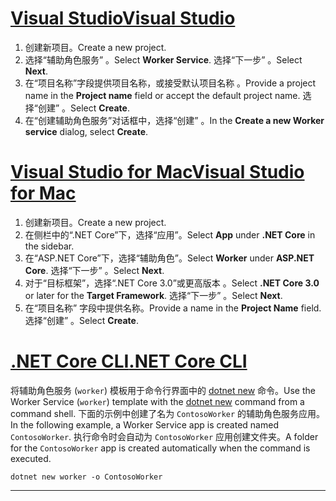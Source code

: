 # <a name="visual-studio"></a>[<span data-ttu-id="d4726-101">Visual Studio</span><span class="sxs-lookup"><span data-stu-id="d4726-101">Visual Studio</span></span>](#tab/visual-studio)

1. <span data-ttu-id="d4726-102">创建新项目。</span><span class="sxs-lookup"><span data-stu-id="d4726-102">Create a new project.</span></span>
1. <span data-ttu-id="d4726-103">选择“辅助角色服务”  。</span><span class="sxs-lookup"><span data-stu-id="d4726-103">Select **Worker Service**.</span></span> <span data-ttu-id="d4726-104">选择“下一步”  。</span><span class="sxs-lookup"><span data-stu-id="d4726-104">Select **Next**.</span></span>
1. <span data-ttu-id="d4726-105">在“项目名称”字段提供项目名称，或接受默认项目名称  。</span><span class="sxs-lookup"><span data-stu-id="d4726-105">Provide a project name in the **Project name** field or accept the default project name.</span></span> <span data-ttu-id="d4726-106">选择“创建”  。</span><span class="sxs-lookup"><span data-stu-id="d4726-106">Select **Create**.</span></span>
1. <span data-ttu-id="d4726-107">在“创建辅助角色服务”对话框中，选择“创建”   。</span><span class="sxs-lookup"><span data-stu-id="d4726-107">In the **Create a new Worker service** dialog, select **Create**.</span></span>

# <a name="visual-studio-for-mac"></a>[<span data-ttu-id="d4726-108">Visual Studio for Mac</span><span class="sxs-lookup"><span data-stu-id="d4726-108">Visual Studio for Mac</span></span>](#tab/visual-studio-mac)

1. <span data-ttu-id="d4726-109">创建新项目。</span><span class="sxs-lookup"><span data-stu-id="d4726-109">Create a new project.</span></span>
1. <span data-ttu-id="d4726-110">在侧栏中的“.NET Core”下，选择“应用”。</span><span class="sxs-lookup"><span data-stu-id="d4726-110">Select **App** under **.NET Core** in the sidebar.</span></span>
1. <span data-ttu-id="d4726-111">在“ASP.NET Core”下，选择“辅助角色”。</span><span class="sxs-lookup"><span data-stu-id="d4726-111">Select **Worker** under **ASP.NET Core**.</span></span> <span data-ttu-id="d4726-112">选择“下一步”  。</span><span class="sxs-lookup"><span data-stu-id="d4726-112">Select **Next**.</span></span>
1. <span data-ttu-id="d4726-113">对于“目标框架”，选择“.NET Core 3.0”或更高版本   。</span><span class="sxs-lookup"><span data-stu-id="d4726-113">Select **.NET Core 3.0** or later for the **Target Framework**.</span></span> <span data-ttu-id="d4726-114">选择“下一步”  。</span><span class="sxs-lookup"><span data-stu-id="d4726-114">Select **Next**.</span></span>
1. <span data-ttu-id="d4726-115">在“项目名称”  字段中提供名称。</span><span class="sxs-lookup"><span data-stu-id="d4726-115">Provide a name in the **Project Name** field.</span></span> <span data-ttu-id="d4726-116">选择“创建”  。</span><span class="sxs-lookup"><span data-stu-id="d4726-116">Select **Create**.</span></span>

# <a name="net-core-cli"></a>[<span data-ttu-id="d4726-117">.NET Core CLI</span><span class="sxs-lookup"><span data-stu-id="d4726-117">.NET Core CLI</span></span>](#tab/netcore-cli)

<span data-ttu-id="d4726-118">将辅助角色服务 (`worker`) 模板用于命令行界面中的 [dotnet new](/dotnet/core/tools/dotnet-new) 命令。</span><span class="sxs-lookup"><span data-stu-id="d4726-118">Use the Worker Service (`worker`) template with the [dotnet new](/dotnet/core/tools/dotnet-new) command from a command shell.</span></span> <span data-ttu-id="d4726-119">下面的示例中创建了名为 `ContosoWorker` 的辅助角色服务应用。</span><span class="sxs-lookup"><span data-stu-id="d4726-119">In the following example, a Worker Service app is created named `ContosoWorker`.</span></span> <span data-ttu-id="d4726-120">执行命令时会自动为 `ContosoWorker` 应用创建文件夹。</span><span class="sxs-lookup"><span data-stu-id="d4726-120">A folder for the `ContosoWorker` app is created automatically when the command is executed.</span></span>

```dotnetcli
dotnet new worker -o ContosoWorker
```

---
